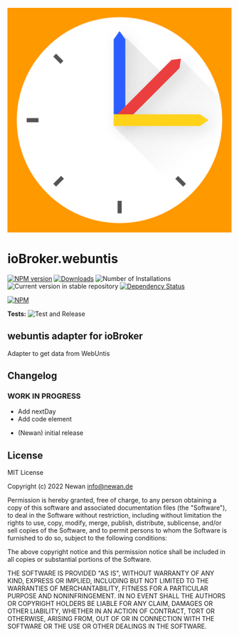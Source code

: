 ![Logo](admin/webuntis.png)
# ioBroker.webuntis

[![NPM version](https://img.shields.io/npm/v/iobroker.webuntis.svg)](https://www.npmjs.com/package/iobroker.webuntis)
[![Downloads](https://img.shields.io/npm/dm/iobroker.webuntis.svg)](https://www.npmjs.com/package/iobroker.webuntis)
![Number of Installations](https://iobroker.live/badges/webuntis-installed.svg)
![Current version in stable repository](https://iobroker.live/badges/webuntis-stable.svg)
[![Dependency Status](https://img.shields.io/david/Newan/iobroker.webuntis.svg)](https://david-dm.org/Newan/iobroker.webuntis)

[![NPM](https://nodei.co/npm/iobroker.webuntis.png?downloads=true)](https://nodei.co/npm/iobroker.webuntis/)

**Tests:** ![Test and Release](https://github.com/Newan/ioBroker.webuntis/workflows/Test%20and%20Release/badge.svg)

## webuntis adapter for ioBroker

Adapter to get data from WebUntis

## Changelog
<!--
    Placeholder for the next version (at the beginning of the line):
    ### **WORK IN PROGRESS**
-->

### **WORK IN PROGRESS**
- Add nextDay
- Add code element
* (Newan) initial release

## License
MIT License

Copyright (c) 2022 Newan <info@newan.de>

Permission is hereby granted, free of charge, to any person obtaining a copy
of this software and associated documentation files (the "Software"), to deal
in the Software without restriction, including without limitation the rights
to use, copy, modify, merge, publish, distribute, sublicense, and/or sell
copies of the Software, and to permit persons to whom the Software is
furnished to do so, subject to the following conditions:

The above copyright notice and this permission notice shall be included in all
copies or substantial portions of the Software.

THE SOFTWARE IS PROVIDED "AS IS", WITHOUT WARRANTY OF ANY KIND, EXPRESS OR
IMPLIED, INCLUDING BUT NOT LIMITED TO THE WARRANTIES OF MERCHANTABILITY,
FITNESS FOR A PARTICULAR PURPOSE AND NONINFRINGEMENT. IN NO EVENT SHALL THE
AUTHORS OR COPYRIGHT HOLDERS BE LIABLE FOR ANY CLAIM, DAMAGES OR OTHER
LIABILITY, WHETHER IN AN ACTION OF CONTRACT, TORT OR OTHERWISE, ARISING FROM,
OUT OF OR IN CONNECTION WITH THE SOFTWARE OR THE USE OR OTHER DEALINGS IN THE
SOFTWARE.